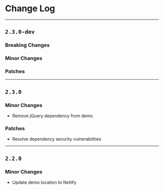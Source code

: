 # Change Log

---
## `2.3.0-dev`

### Breaking Changes

### Minor Changes

### Patches
 
---
## `2.3.0`

### Minor Changes
 - Remove jQuery dependency from demo

### Patches
 - Resolve dependency security vulnerabilities

---
## `2.2.0`

### Minor Changes
 - Update demo location to Netlify